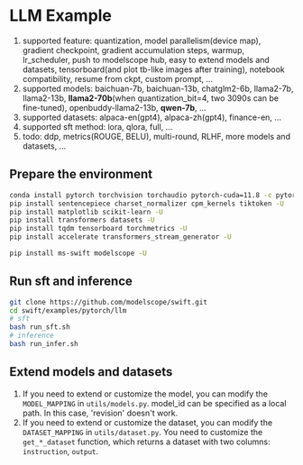 # LLM Example
1. supported feature: quantization, model parallelism(device map), gradient checkpoint, gradient accumulation steps, warmup, lr_scheduler, push to modelscope hub, easy to extend models and datasets, tensorboard(and plot tb-like images after training), notebook compatibility, resume from ckpt, custom prompt, ...
2. supported models: baichuan-7b, baichuan-13b, chatglm2-6b, llama2-7b, llama2-13b, **llama2-70b**(when quantization_bit=4, two 3090s can be fine-tuned), openbuddy-llama2-13b, **qwen-7b**, ...
3. supported datasets: alpaca-en(gpt4), alpaca-zh(gpt4), finance-en, ...
4. supported sft method: lora, qlora, full, ...
5. todo: ddp, metrics(ROUGE, BELU), multi-round, RLHF, more models and datasets, ...

## Prepare the environment
```bash
conda install pytorch torchvision torchaudio pytorch-cuda=11.8 -c pytorch -c nvidia -y
pip install sentencepiece charset_normalizer cpm_kernels tiktoken -U
pip install matplotlib scikit-learn -U
pip install transformers datasets -U
pip install tqdm tensorboard torchmetrics -U
pip install accelerate transformers_stream_generator -U

pip install ms-swift modelscope -U
```

## Run sft and inference
```bash
git clone https://github.com/modelscope/swift.git
cd swift/examples/pytorch/llm
# sft
bash run_sft.sh
# inference
bash run_infer.sh
```

## Extend models and datasets
1. If you need to extend or customize the model, you can modify the `MODEL_MAPPING` in `utils/models.py`. model_id can be specified as a local path. In this case, 'revision' doesn't work.
2. If you need to extend or customize the dataset, you can modify the `DATASET_MAPPING` in `utils/dataset.py`. You need to customize the `get_*_dataset` function, which returns a dataset with two columns: `instruction`, `output`.
